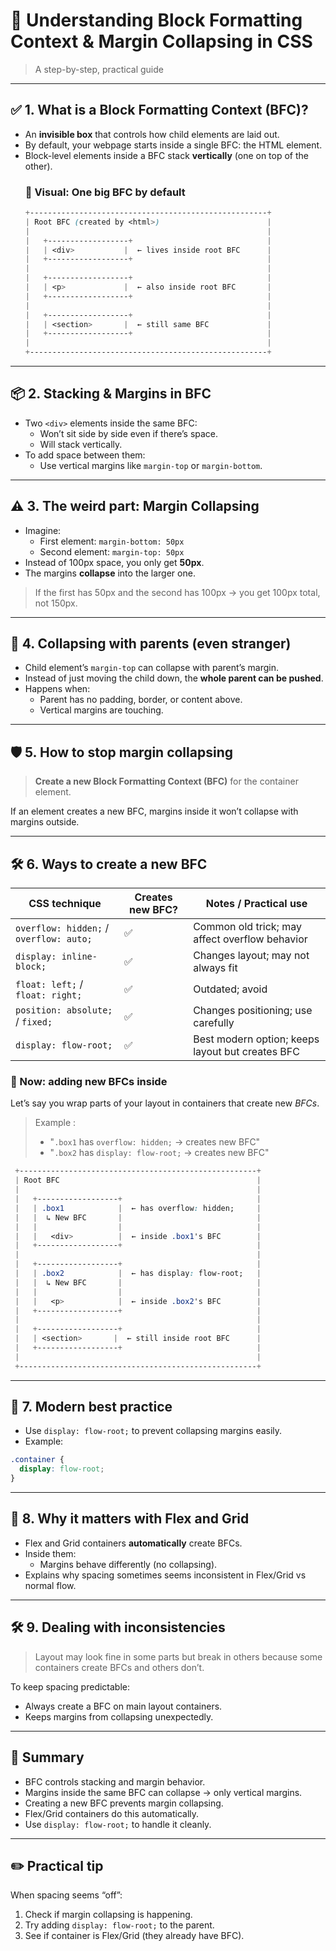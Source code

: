 # 🧩 Understanding Block Formatting Context & Margin Collapsing in CSS
> A step-by-step, practical guide

---

## ✅ 1. What is a Block Formatting Context (BFC)?
- An **invisible box** that controls how child elements are laid out.
- By default, your webpage starts inside a single BFC: the HTML element.
- Block-level elements inside a BFC stack **vertically** (one on top of the other).
  ### 🎨 Visual: One big BFC by default
  ```css
  +-----------------------------------------------------+
  | Root BFC (created by <html>)                        |
  |                                                     |
  |   +------------------+                              |
  |   | <div>           |  ← lives inside root BFC      |
  |   +------------------+                              |
  |                                                     |
  |   +------------------+                              |
  |   | <p>             |  ← also inside root BFC       |
  |   +------------------+                              |
  |                                                     |
  |   +------------------+                              |
  |   | <section>       |  ← still same BFC             |
  |   +------------------+                              |
  |                                                     |
  +-----------------------------------------------------+
  ```
  

---

## 📦 2. Stacking & Margins in BFC
- Two `<div>` elements inside the same BFC:
  - Won’t sit side by side even if there’s space.
  - Will stack vertically.
- To add space between them:
  - Use vertical margins like `margin-top` or `margin-bottom`.

---

## ⚠️ 3. The weird part: Margin Collapsing
- Imagine:
  - First element: `margin-bottom: 50px`
  - Second element: `margin-top: 50px`
- Instead of 100px space, you only get **50px**.
- The margins **collapse** into the larger one.

> If the first has 50px and the second has 100px → you get 100px total, not 150px.

---

## 🧒 4. Collapsing with parents (even stranger)
- Child element’s `margin-top` can collapse with parent’s margin.
- Instead of just moving the child down, the **whole parent can be pushed**.
- Happens when:
  - Parent has no padding, border, or content above.
  - Vertical margins are touching.

---

## 🛡️ 5. How to stop margin collapsing
> **Create a new Block Formatting Context (BFC)** for the container element.

If an element creates a new BFC, margins inside it won’t collapse with margins outside.

---

## 🛠 6. Ways to create a new BFC

| CSS technique                   | Creates new BFC? | Notes / Practical use |
|--------------------------------|-----------------|----------------------|
| `overflow: hidden;` / `overflow: auto;` | ✅ | Common old trick; may affect overflow behavior |
| `display: inline-block;` | ✅ | Changes layout; may not always fit |
| `float: left;` / `float: right;` | ✅ | Outdated; avoid |
| `position: absolute;` / `fixed;` | ✅ | Changes positioning; use carefully |
| `display: flow-root;` | ✅ | Best modern option; keeps layout but creates BFC |

  ### 🧩 Now: adding new BFCs inside
  Let’s say you wrap parts of your layout in containers that create new *BFCs*.
  > Example :
  > - "`.box1` has `overflow: hidden;` → creates new BFC"
  > - "`.box2` has `display: flow-root;` → creates new BFC"
   ```css
    +-----------------------------------------------------+
    | Root BFC                                            |
    |                                                     |
    |   +------------------+                              |
    |   | .box1            |  ← has overflow: hidden;     |
    |   |  ↳ New BFC       |                              |
    |   |                  |                              |
    |   |   <div>          |  ← inside .box1's BFC        |
    |   +------------------+                              |
    |                                                     |
    |   +------------------+                              |
    |   | .box2            |  ← has display: flow-root;   |
    |   |  ↳ New BFC       |                              |
    |   |                  |                              |
    |   |   <p>            |  ← inside .box2's BFC        |
    |   +------------------+                              |
    |                                                     |
    |   +------------------+                              |
    |   | <section>       |  ← still inside root BFC      |
    |   +------------------+                              |
    |                                                     |
    +-----------------------------------------------------+
   ```

---

## 🧪 7. Modern best practice
- Use `display: flow-root;` to prevent collapsing margins easily.
- Example:
```css
.container {
  display: flow-root;
}
```

---

## 🧩 8. Why it matters with Flex and Grid
- Flex and Grid containers **automatically** create BFCs.
- Inside them:
  - Margins behave differently (no collapsing).
- Explains why spacing sometimes seems inconsistent in Flex/Grid vs normal flow.

---

## 🛠 9. Dealing with inconsistencies
> Layout may look fine in some parts but break in others because some containers create BFCs and others don’t.

To keep spacing predictable:
- Always create a BFC on main layout containers.
- Keeps margins from collapsing unexpectedly.

---

## 🧠 Summary
- BFC controls stacking and margin behavior.
- Margins inside the same BFC can collapse → only vertical margins.
- Creating a new BFC prevents margin collapsing.
- Flex/Grid containers do this automatically.
- Use `display: flow-root;` to handle it cleanly.

---

## ✏️ Practical tip
When spacing seems “off”:
1. Check if margin collapsing is happening.
2. Try adding `display: flow-root;` to the parent.
3. See if container is Flex/Grid (they already have BFC).


